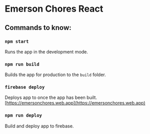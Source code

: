 # Emerson Chores React

## Commands to know:

### `npm start`

Runs the app in the development mode.

### `npm run build`

Builds the app for production to the `build` folder.

### `firebase deploy`

Deploys app to once the app has been built. [https://emersonchores.web.app](https://emersonchores.web.app)

### `npm run deploy`

Build and deploy app to firebase.
